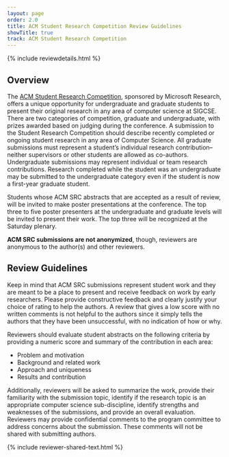 ```yaml
---
layout: page
order: 2.0
title: ACM Student Research Competition Review Guidelines
showTitle: true
track: ACM Student Research Competition
---
```


{% include reviewdetails.html %}

## Overview

The [ACM Student Research Competition](/authors/src), sponsored by Microsoft Research, offers a unique opportunity for undergraduate and graduate students to present their original research in any area of computer science at SIGCSE. There are two categories of competition, graduate and undergraduate, with prizes awarded based on judging during the conference. A submission to the Student Research Competition should describe recently completed or ongoing student research in any area of Computer Science. All graduate submissions must represent a student’s individual research contribution–neither supervisors or other students are allowed as co-authors. Undergraduate submissions may represent individual or team research contributions. Research completed while the student was an undergraduate may be submitted to the undergraduate category even if the student is now a first-year graduate student. 

Students whose ACM SRC abstracts that are accepted as a result of review, will be invited to make poster presentations at the conference.  The top three to five poster presenters at the undergraduate and graduate levels will be invited to present their work.  The top three will be recognized at the Saturday plenary.

**ACM SRC submissions are not anonymized**, though, reviewers are anonymous to the author(s) and other reviewers.

## Review Guidelines

Keep in mind that ACM SRC submissions represent student work and they are meant to be a place to present and receive feedback on work by early researchers. Please provide constructive feedback and clearly justify your choice of rating to help the authors. A review that gives a low score with no written comments is not helpful to the authors since it simply tells the authors that they have been unsuccessful, with no indication of how or why.

Reviewers should evaluate student abstracts on the following criteria by providing a numeric score and summary of the contribution in each area:

* Problem and motivation
* Background and related work
* Approach and uniqueness
* Results and contribution

Additionally, reviewers will be asked to summarize the work, provide their familiarity with the submission topic, identify if the research topic is an appropriate computer science sub-discipline, identify strengths and weaknesses of the submissions, and provide an overall evaluation.  Reviewers may provide confidential comments to the program committee to address concerns about the submission. These comments will not be shared with submitting authors.

{% include reviewer-shared-text.html %}

